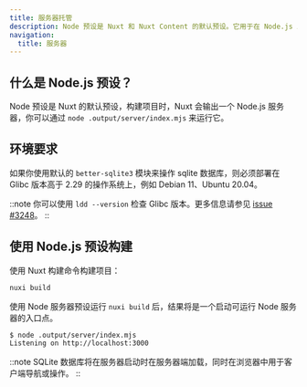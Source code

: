 ```yaml
---
title: 服务器托管
description: Node 预设是 Nuxt 和 Nuxt Content 的默认预设。它用于在 Node.js 上构建和运行 Nuxt 应用程序。
navigation:
  title: 服务器
---
```


## 什么是 Node.js 预设？

Node 预设是 Nuxt 的默认预设，构建项目时，Nuxt 会输出一个 Node.js 服务器，你可以通过 `node .output/server/index.mjs` 来运行它。

## 环境要求

如果你使用默认的 `better-sqlite3` 模块来操作 sqlite 数据库，则必须部署在 Glibc 版本高于 2.29 的操作系统上，例如 Debian 11、Ubuntu 20.04。

::note
你可以使用 `ldd --version` 检查 Glibc 版本。更多信息请参见 [issue #3248](https://github.com/nuxt/content/issues/3248)。
::

## 使用 Node.js 预设构建

使用 Nuxt 构建命令构建项目：

```bash [Terminal]
nuxi build
```

使用 Node 服务器预设运行 `nuxi build` 后，结果将是一个启动可运行 Node 服务器的入口点。

```bash [Terminal]
$ node .output/server/index.mjs
Listening on http://localhost:3000
```

::note
SQLite 数据库将在服务器启动时在服务器端加载，同时在浏览器中用于客户端导航或操作。
::